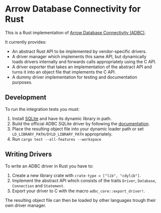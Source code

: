 <!---
  Licensed to the Apache Software Foundation (ASF) under one
  or more contributor license agreements.  See the NOTICE file
  distributed with this work for additional information
  regarding copyright ownership.  The ASF licenses this file
  to you under the Apache License, Version 2.0 (the
  "License"); you may not use this file except in compliance
  with the License.  You may obtain a copy of the License at

    http://www.apache.org/licenses/LICENSE-2.0

  Unless required by applicable law or agreed to in writing,
  software distributed under the License is distributed on an
  "AS IS" BASIS, WITHOUT WARRANTIES OR CONDITIONS OF ANY
  KIND, either express or implied.  See the License for the
  specific language governing permissions and limitations
  under the License.
-->

# Arrow Database Connectivity for Rust

This is a Rust implementation of [Arrow Database Connectivity (ADBC)](https://arrow.apache.org/adbc).

It currently provides:

- An abstract Rust API to be implemented by vendor-specific drivers.
- A driver manager which implements this same API, but dynamically loads
  drivers internally and forwards calls appropriately using the C API.
- A driver exporter that takes an implementation of the abstract API and
  turns it into an object file that implements the C API.
- A dummy driver implementation for testing and documentation purposes.

## Development

To run the integration tests you must:

1. Install [SQLite](https://www.sqlite.org/) and have its dynamic library in path.
1. Build the official ADBC SQLite driver by following the [documentation](../CONTRIBUTING.md).
1. Place the resulting object file into your dynamic loader path or set
   `LD_LIBRARY_PATH/DYLD_LIBRARY_PATH` appropriately.
1. Run `cargo test --all-features --workspace`

## Writing Drivers

To write an ADBC driver in Rust you have to:

1. Create a new library crate with `crate-type = ["lib", "cdylib"]`.
1. Implement the abstract API which consists of the traits `Driver`, `Database`, `Connection` and `Statement`.
1. Export your driver to C with the macro `adbc_core::export_driver!`.

The resulting object file can then be loaded by other languages trough their own driver manager.
